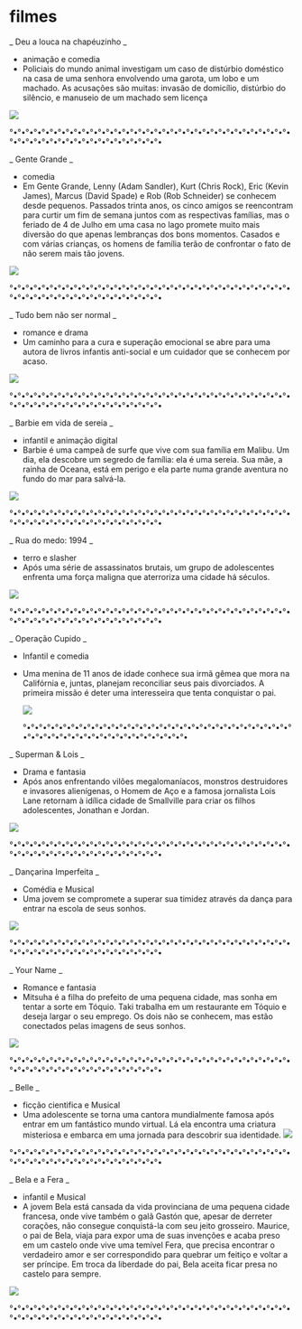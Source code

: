# filmes
_ Deu a louca na chapéuzinho _
 - animação e comedia
 - Policiais do mundo animal investigam um caso de distúrbio 
doméstico na casa de uma senhora envolvendo uma garota, 
um lobo e um machado. As acusações são muitas: invasão de 
domicílio, distúrbio do silêncio, e manuseio de um machado 
sem licença

![](https://media1.tenor.com/m/27c7tFMeHEkAAAAd/japeththe-goat-hood-winked.gif)

°•°•°•°•°•°•°•°•°•°•°•°•°•°•°•°•°•°•°•°•°•°•°•°•°•°•°•°•°•°•°•°•°•°•°•°•°•°•°•°•°•°•°•°•°•°•°•°•°•°•°•°•°•°•

_ Gente Grande _
 - comedia
 - Em Gente Grande, Lenny (Adam Sandler), 
Kurt (Chris Rock), Eric (Kevin James), 
Marcus (David Spade) e Rob (Rob Schneider) 
se conhecem desde pequenos. Passados trinta 
anos, os cinco amigos se reencontram para 
curtir um fim de semana juntos com as respectivas
famílias, mas o feriado de 4 de Julho em uma casa 
no lago promete muito mais diversão do que apenas 
lembranças dos bons momentos. Casados e com várias crianças,
os homens de família terão de confrontar o fato de não serem mais tão jovens.

![](https://media1.tenor.com/m/wQdHbqLkiHkAAAAd/china-anne-mcclain-cameron-boyce.gif)

°•°•°•°•°•°•°•°•°•°•°•°•°•°•°•°•°•°•°•°•°•°•°•°•°•°•°•°•°•°•°•°•°•°•°•°•°•°•°•°•°•°•°•°•°•°•°•°•°•°•°•°•°•°•

_ Tudo bem não ser normal _
 - romance e drama
 - Um caminho para a cura e superação emocional se abre para uma autora de 
livros infantis anti-social e um cuidador que se conhecem por acaso.

![](https://media1.tenor.com/m/hnCNDiF-mZAAAAAd/seo-ye-ji-its-okay-to-not-be-okay.gif)

°•°•°•°•°•°•°•°•°•°•°•°•°•°•°•°•°•°•°•°•°•°•°•°•°•°•°•°•°•°•°•°•°•°•°•°•°•°•°•°•°•°•°•°•°•°•°•°•°•°•°•°•°•°•

_ Barbie em vida de sereia _
 - infantil e animação digital
 - Barbie é uma campeã de surfe que vive com sua família em Malibu. Um dia, ela descobre um segredo de família: ela é uma sereia. Sua mãe, a rainha de Oceana, está em perigo e ela parte numa grande aventura no fundo do mar para salvá-la.

![](https://media1.tenor.com/m/B8l-KTHS5xsAAAAd/fish-judgemental.gif)

°•°•°•°•°•°•°•°•°•°•°•°•°•°•°•°•°•°•°•°•°•°•°•°•°•°•°•°•°•°•°•°•°•°•°•°•°•°•°•°•°•°•°•°•°•°•°•°•°•°•°•°•°•°•

_ Rua do medo: 1994 _
 - terro e slasher
 - Após uma série de assassinatos brutais, um grupo de adolescentes enfrenta uma força maligna que aterroriza uma cidade há séculos.

![](https://media1.tenor.com/m/oYeKIwkCXFUAAAAC/screaming-rachel-thompson.gif)

°•°•°•°•°•°•°•°•°•°•°•°•°•°•°•°•°•°•°•°•°•°•°•°•°•°•°•°•°•°•°•°•°•°•°•°•°•°•°•°•°•°•°•°•°•°•°•°•°•°•°•°•°•°•

_ Operação Cupido _
 - Infantil e comedia
 - Uma menina de 11 anos de idade conhece sua irmã gêmea que mora na Califórnia e, juntas, planejam reconciliar seus pais divorciados. A primeira missão é deter uma interesseira que tenta conquistar o pai.

   ![](https://media1.tenor.com/m/Io3nMrpXwv4AAAAd/the-parent-trap-twins.gif)
   
   °•°•°•°•°•°•°•°•°•°•°•°•°•°•°•°•°•°•°•°•°•°•°•°•°•°•°•°•°•°•°•°•°•°•°•°•°•°•°•°•°•°•°•°•°•°•°•°•°•°•°•°•°•°•
   
_ Superman & Lois _
 - Drama e fantasia
 - Após anos enfrentando vilões megalomaníacos, monstros destruidores e invasores alienígenas, o Homem de Aço e a famosa jornalista Lois Lane retornam à idílica cidade de Smallville para criar os filhos adolescentes, Jonathan e Jordan.

![](https://media1.tenor.com/m/1AKTHDPd23sAAAAd/superman-and-lois-clark-kent.gif)

°•°•°•°•°•°•°•°•°•°•°•°•°•°•°•°•°•°•°•°•°•°•°•°•°•°•°•°•°•°•°•°•°•°•°•°•°•°•°•°•°•°•°•°•°•°•°•°•°•°•°•°•°•°•

_ Dançarina Imperfeita _
 - Comédia e Musical
 - Uma jovem se compromete a superar sua timidez através da dança para entrar na escola de seus sonhos.

![](https://media1.tenor.com/m/abOC1ZjfRxoAAAAd/dancing-sabrina-carpenter.gif)

°•°•°•°•°•°•°•°•°•°•°•°•°•°•°•°•°•°•°•°•°•°•°•°•°•°•°•°•°•°•°•°•°•°•°•°•°•°•°•°•°•°•°•°•°•°•°•°•°•°•°•°•°•°•

_ Your Name _
 - Romance e fantasia
 - Mitsuha é a filha do prefeito de uma pequena cidade, mas sonha em tentar a sorte em Tóquio. Taki trabalha em um restaurante em Tóquio e deseja largar o seu emprego. Os dois não se conhecem, mas estão conectados pelas imagens de seus sonhos.

![](https://media1.tenor.com/m/WqTjL5v0dugAAAAd/your-name-walk-away.gif)

°•°•°•°•°•°•°•°•°•°•°•°•°•°•°•°•°•°•°•°•°•°•°•°•°•°•°•°•°•°•°•°•°•°•°•°•°•°•°•°•°•°•°•°•°•°•°•°•°•°•°•°•°•°•

_ Belle _
 - ficção cientifica e Musical
 - Uma adolescente se torna uma cantora mundialmente famosa após entrar em um fantástico mundo virtual. Lá ela encontra uma criatura misteriosa e embarca em uma jornada para descobrir sua identidade. 
![](https://media1.tenor.com/m/fJXJDTsC7zcAAAAd/belle-anime.gif)

°•°•°•°•°•°•°•°•°•°•°•°•°•°•°•°•°•°•°•°•°•°•°•°•°•°•°•°•°•°•°•°•°•°•°•°•°•°•°•°•°•°•°•°•°•°•°•°•°•°•°•°•°•°•

_ Bela e a Fera _
 - infantil e Musical
 - A jovem Bela está cansada da vida provinciana de uma pequena cidade francesa, onde vive também o galã Gastón que, apesar de derreter corações, não consegue conquistá-la com seu jeito grosseiro. Maurice, o pai de Bela, viaja para expor uma de suas invenções e acaba preso em um castelo onde vive uma temível Fera, que precisa encontrar o verdadeiro amor e ser correspondido para quebrar um feitiço e voltar a ser príncipe. Em troca da liberdade do pai, Bela aceita ficar presa no castelo para sempre.

![](https://media1.tenor.com/m/_xFo3GHToV4AAAAd/bye-goodbye.gif)

°•°•°•°•°•°•°•°•°•°•°•°•°•°•°•°•°•°•°•°•°•°•°•°•°•°•°•°•°•°•°•°•°•°•°•°•°•°•°•°•°•°•°•°•°•°•°•°•°•°•°•°•°•°•
